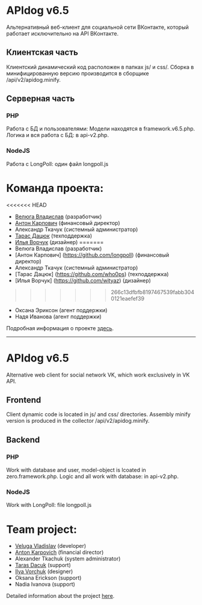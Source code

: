 APIdog v6.5
===========

Альтернативный веб-клиент для социальной сети ВКонтакте, который работает исключительно на API ВКонтакте.

Клиентская часть
----------------
Клиентский динамический код расположен в папках js/ и css/. Сборка в минифицированную версию производится в сборщике /api/v2/apidog.minify.

Серверная часть
---------------
### PHP
Работа с БД и пользователями: Модели находятся в framework.v6.5.php. Логика и вся работа с БД: в api-v2.php.

### NodeJS
Работа с LongPoll: один файл longpoll.js



Команда проекта:
========
<<<<<<< HEAD
* [Велюга Владислав](https://github.com/vladislav805) (разработчик)
* [Антон Карпович](https://github.com/longpoll) (финансовый директор)
* Александр Ткачук (системный администратор)
* [Тарас Дацюк](https://github.com/who0ps) (техподдержка)
* [Илья Ворчук](https://github.com/wityaz) (дизайнер)
=======
* Велюга Владислав (разработчик)
* [Антон Карпович] (https://github.com/longpoll) (финансовый директор)
* Александр Ткачук (системный администратор)
* [Тарас Дацюк] (https://github.com/who0ps) (техподдержка)
* [Илья Ворчук] (https://github.com/wityaz) (дизайнер)
>>>>>>> 266c13dfbfb8197467539fabb3040121eaefef39
* Оксана Эриксон (агент поддержки)
* Надя Иванова (агент поддержки)


Подробная информация о проекте [здесь](http://apidog.ru/6.5/about.php).

- - -

APIdog v6.5
===========

Alternative web client for social network VK, which work exclusively in VK API.

Frontend
----------------
Client dynamic code is located in js/ and css/ directories. Assembly minify version is produced in the collector /api/v2/apidog.minify.

Backend
---------------
### PHP
Work with database and user, model-object is lcoated in zero.framework.php. Logic and all work with database: in api-v2.php.

### NodeJS
Work with LongPoll: file longpoll.js



Team project:
========
* [Veluga Vladislav](https://github.com/vladislav805) (developer)
* [Anton Karpovich](https://github.com/longpoll) (financial director)
* Alexander Tkachuk (system administrator)
* [Taras Dacuk](https://github.com/who0ps) (support)
* [Ilya Vorchuk](https://github.com/wityaz) (designer)
* Oksana Erickson (support)
* Nadia Ivanova (support)


Detailed information about the project [here](http://apidog.ru/6.5/about.php).